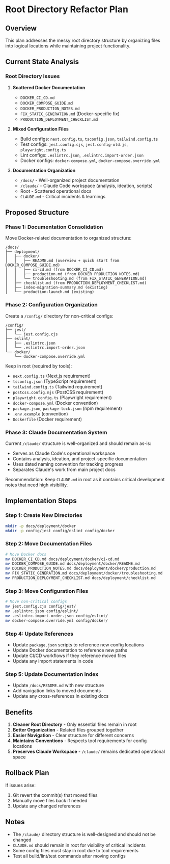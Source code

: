 # Root Directory Refactor Plan

## Overview
This plan addresses the messy root directory structure by organizing files into logical locations while maintaining project functionality.

## Current State Analysis

### Root Directory Issues
1. **Scattered Docker Documentation**
   - `DOCKER_CI_CD.md`
   - `DOCKER_COMPOSE_GUIDE.md`
   - `DOCKER_PRODUCTION_NOTES.md`
   - `FIX_STATIC_GENERATION.md` (Docker-specific fix)
   - `PRODUCTION_DEPLOYMENT_CHECKLIST.md`

2. **Mixed Configuration Files**
   - Build configs: `next.config.ts`, `tsconfig.json`, `tailwind.config.ts`
   - Test configs: `jest.config.cjs`, `jest.config-old.js`, `playwright.config.ts`
   - Lint configs: `.eslintrc.json`, `.eslintrc.import-order.json`
   - Docker configs: `docker-compose.yml`, `docker-compose.override.yml`

3. **Documentation Organization**
   - `/docs/` - Well-organized project documentation
   - `/claude/` - Claude Code workspace (analysis, ideation, scripts)
   - Root - Scattered operational docs
   - `CLAUDE.md` - Critical incidents & learnings

## Proposed Structure

### Phase 1: Documentation Consolidation

Move Docker-related documentation to organized structure:
```
/docs/
├── deployment/
│   ├── docker/
│   │   ├── README.md (overview + quick start from DOCKER_COMPOSE_GUIDE.md)
│   │   ├── ci-cd.md (from DOCKER_CI_CD.md)
│   │   ├── production.md (from DOCKER_PRODUCTION_NOTES.md)
│   │   └── troubleshooting.md (from FIX_STATIC_GENERATION.md)
│   ├── checklist.md (from PRODUCTION_DEPLOYMENT_CHECKLIST.md)
│   ├── index-migration-summary.md (existing)
│   └── production-launch.md (existing)
```

### Phase 2: Configuration Organization

Create a `/config/` directory for non-critical configs:
```
/config/
├── jest/
│   └── jest.config.cjs
├── eslint/
│   ├── .eslintrc.json
│   └── .eslintrc.import-order.json
└── docker/
    └── docker-compose.override.yml
```

Keep in root (required by tools):
- `next.config.ts` (Next.js requirement)
- `tsconfig.json` (TypeScript requirement)
- `tailwind.config.ts` (Tailwind requirement)
- `postcss.config.mjs` (PostCSS requirement)
- `playwright.config.ts` (Playwright requirement)
- `docker-compose.yml` (Docker convention)
- `package.json`, `package-lock.json` (npm requirement)
- `.env.example` (convention)
- `Dockerfile` (Docker requirement)

### Phase 3: Claude Documentation System

Current `/claude/` structure is well-organized and should remain as-is:
- Serves as Claude Code's operational workspace
- Contains analysis, ideation, and project-specific documentation
- Uses dated naming convention for tracking progress
- Separates Claude's work from main project docs

Recommendation: Keep `CLAUDE.md` in root as it contains critical development notes that need high visibility.

## Implementation Steps

### Step 1: Create New Directories
```bash
mkdir -p docs/deployment/docker
mkdir -p config/jest config/eslint config/docker
```

### Step 2: Move Documentation Files
```bash
# Move Docker docs
mv DOCKER_CI_CD.md docs/deployment/docker/ci-cd.md
mv DOCKER_COMPOSE_GUIDE.md docs/deployment/docker/README.md
mv DOCKER_PRODUCTION_NOTES.md docs/deployment/docker/production.md
mv FIX_STATIC_GENERATION.md docs/deployment/docker/troubleshooting.md
mv PRODUCTION_DEPLOYMENT_CHECKLIST.md docs/deployment/checklist.md
```

### Step 3: Move Configuration Files
```bash
# Move non-critical configs
mv jest.config.cjs config/jest/
mv .eslintrc.json config/eslint/
mv .eslintrc.import-order.json config/eslint/
mv docker-compose.override.yml config/docker/
```

### Step 4: Update References
- Update `package.json` scripts to reference new config locations
- Update Docker documentation to reference new paths
- Update CI/CD workflows if they reference moved files
- Update any import statements in code

### Step 5: Update Documentation Index
- Update `/docs/README.md` with new structure
- Add navigation links to moved documents
- Update any cross-references in existing docs

## Benefits

1. **Cleaner Root Directory** - Only essential files remain in root
2. **Better Organization** - Related files grouped together
3. **Easier Navigation** - Clear structure for different concerns
4. **Maintains Conventions** - Respects tool requirements for config locations
5. **Preserves Claude Workspace** - `/claude/` remains dedicated operational space

## Rollback Plan

If issues arise:
1. Git revert the commit(s) that moved files
2. Manually move files back if needed
3. Update any changed references

## Notes

- The `/claude/` directory structure is well-designed and should not be changed
- `CLAUDE.md` should remain in root for visibility of critical incidents
- Some config files must stay in root due to tool requirements
- Test all build/lint/test commands after moving configs